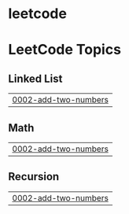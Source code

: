 # leetcode
<!---LeetCode Topics Start-->
# LeetCode Topics
## Linked List
|  |
| ------- |
| [0002-add-two-numbers](https://github.com/skummesalma463-pixel/leetcode/tree/master/0002-add-two-numbers) |
## Math
|  |
| ------- |
| [0002-add-two-numbers](https://github.com/skummesalma463-pixel/leetcode/tree/master/0002-add-two-numbers) |
## Recursion
|  |
| ------- |
| [0002-add-two-numbers](https://github.com/skummesalma463-pixel/leetcode/tree/master/0002-add-two-numbers) |
<!---LeetCode Topics End-->